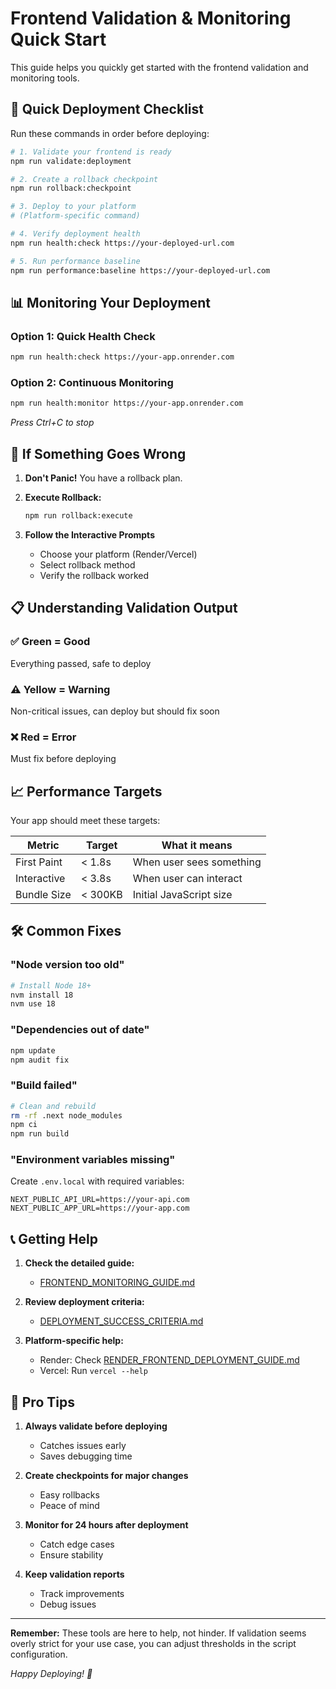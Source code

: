 # Frontend Validation & Monitoring Quick Start

This guide helps you quickly get started with the frontend validation and monitoring tools.

## 🚀 Quick Deployment Checklist

Run these commands in order before deploying:

```bash
# 1. Validate your frontend is ready
npm run validate:deployment

# 2. Create a rollback checkpoint
npm run rollback:checkpoint

# 3. Deploy to your platform
# (Platform-specific command)

# 4. Verify deployment health
npm run health:check https://your-deployed-url.com

# 5. Run performance baseline
npm run performance:baseline https://your-deployed-url.com
```

## 📊 Monitoring Your Deployment

### Option 1: Quick Health Check
```bash
npm run health:check https://your-app.onrender.com
```

### Option 2: Continuous Monitoring
```bash
npm run health:monitor https://your-app.onrender.com
```
*Press Ctrl+C to stop*

## 🔄 If Something Goes Wrong

1. **Don't Panic!** You have a rollback plan.

2. **Execute Rollback:**
   ```bash
   npm run rollback:execute
   ```

3. **Follow the Interactive Prompts**
   - Choose your platform (Render/Vercel)
   - Select rollback method
   - Verify the rollback worked

## 📋 Understanding Validation Output

### ✅ Green = Good
Everything passed, safe to deploy

### ⚠️ Yellow = Warning
Non-critical issues, can deploy but should fix soon

### ❌ Red = Error
Must fix before deploying

## 📈 Performance Targets

Your app should meet these targets:

| Metric | Target | What it means |
|--------|--------|---------------|
| First Paint | < 1.8s | When user sees something |
| Interactive | < 3.8s | When user can interact |
| Bundle Size | < 300KB | Initial JavaScript size |

## 🛠️ Common Fixes

### "Node version too old"
```bash
# Install Node 18+
nvm install 18
nvm use 18
```

### "Dependencies out of date"
```bash
npm update
npm audit fix
```

### "Build failed"
```bash
# Clean and rebuild
rm -rf .next node_modules
npm ci
npm run build
```

### "Environment variables missing"
Create `.env.local` with required variables:
```env
NEXT_PUBLIC_API_URL=https://your-api.com
NEXT_PUBLIC_APP_URL=https://your-app.com
```

## 📞 Getting Help

1. **Check the detailed guide:**
   - [FRONTEND_MONITORING_GUIDE.md](./FRONTEND_MONITORING_GUIDE.md)

2. **Review deployment criteria:**
   - [DEPLOYMENT_SUCCESS_CRITERIA.md](./DEPLOYMENT_SUCCESS_CRITERIA.md)

3. **Platform-specific help:**
   - Render: Check [RENDER_FRONTEND_DEPLOYMENT_GUIDE.md](../RENDER_FRONTEND_DEPLOYMENT_GUIDE.md)
   - Vercel: Run `vercel --help`

## 🎯 Pro Tips

1. **Always validate before deploying**
   - Catches issues early
   - Saves debugging time

2. **Create checkpoints for major changes**
   - Easy rollbacks
   - Peace of mind

3. **Monitor for 24 hours after deployment**
   - Catch edge cases
   - Ensure stability

4. **Keep validation reports**
   - Track improvements
   - Debug issues

---

**Remember:** These tools are here to help, not hinder. If validation seems overly strict for your use case, you can adjust thresholds in the script configuration.

*Happy Deploying! 🚀*